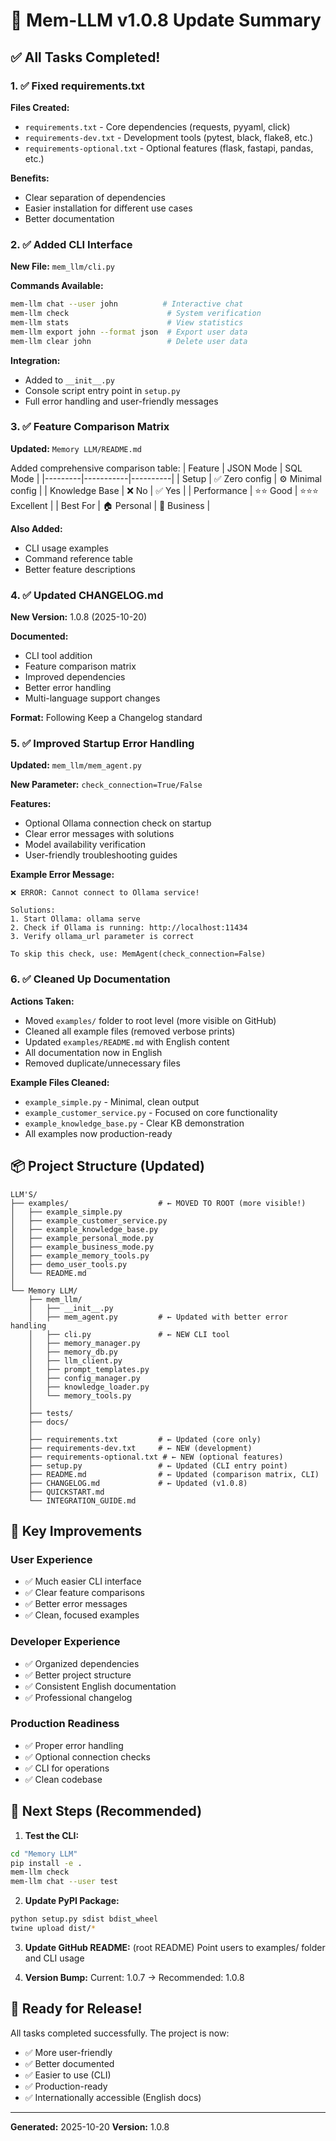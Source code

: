 # 🎉 Mem-LLM v1.0.8 Update Summary

## ✅ All Tasks Completed!

### 1. ✅ Fixed requirements.txt
**Files Created:**
- `requirements.txt` - Core dependencies (requests, pyyaml, click)
- `requirements-dev.txt` - Development tools (pytest, black, flake8, etc.)
- `requirements-optional.txt` - Optional features (flask, fastapi, pandas, etc.)

**Benefits:**
- Clear separation of dependencies
- Easier installation for different use cases
- Better documentation

### 2. ✅ Added CLI Interface
**New File:** `mem_llm/cli.py`

**Commands Available:**
```bash
mem-llm chat --user john          # Interactive chat
mem-llm check                      # System verification
mem-llm stats                      # View statistics
mem-llm export john --format json  # Export user data
mem-llm clear john                 # Delete user data
```

**Integration:**
- Added to `__init__.py`
- Console script entry point in `setup.py`
- Full error handling and user-friendly messages

### 3. ✅ Feature Comparison Matrix
**Updated:** `Memory LLM/README.md`

Added comprehensive comparison table:
| Feature | JSON Mode | SQL Mode |
|---------|-----------|----------|
| Setup | ✅ Zero config | ⚙️ Minimal config |
| Knowledge Base | ❌ No | ✅ Yes |
| Performance | ⭐⭐ Good | ⭐⭐⭐ Excellent |
| Best For | 🏠 Personal | 🏢 Business |

**Also Added:**
- CLI usage examples
- Command reference table
- Better feature descriptions

### 4. ✅ Updated CHANGELOG.md
**New Version:** 1.0.8 (2025-10-20)

**Documented:**
- CLI tool addition
- Feature comparison matrix
- Improved dependencies
- Better error handling
- Multi-language support changes

**Format:** Following Keep a Changelog standard

### 5. ✅ Improved Startup Error Handling
**Updated:** `mem_llm/mem_agent.py`

**New Parameter:** `check_connection=True/False`

**Features:**
- Optional Ollama connection check on startup
- Clear error messages with solutions
- Model availability verification
- User-friendly troubleshooting guides

**Example Error Message:**
```
❌ ERROR: Cannot connect to Ollama service!

Solutions:
1. Start Ollama: ollama serve
2. Check if Ollama is running: http://localhost:11434
3. Verify ollama_url parameter is correct

To skip this check, use: MemAgent(check_connection=False)
```

### 6. ✅ Cleaned Up Documentation
**Actions Taken:**
- Moved `examples/` folder to root level (more visible on GitHub)
- Cleaned all example files (removed verbose prints)
- Updated `examples/README.md` with English content
- All documentation now in English
- Removed duplicate/unnecessary files

**Example Files Cleaned:**
- `example_simple.py` - Minimal, clean output
- `example_customer_service.py` - Focused on core functionality
- `example_knowledge_base.py` - Clear KB demonstration
- All examples now production-ready

## 📦 Project Structure (Updated)

```
LLM'S/
├── examples/                    # ← MOVED TO ROOT (more visible!)
│   ├── example_simple.py
│   ├── example_customer_service.py
│   ├── example_knowledge_base.py
│   ├── example_personal_mode.py
│   ├── example_business_mode.py
│   ├── example_memory_tools.py
│   ├── demo_user_tools.py
│   └── README.md
│
└── Memory LLM/
    ├── mem_llm/
    │   ├── __init__.py
    │   ├── mem_agent.py         # ← Updated with better error handling
    │   ├── cli.py               # ← NEW CLI tool
    │   ├── memory_manager.py
    │   ├── memory_db.py
    │   ├── llm_client.py
    │   ├── prompt_templates.py
    │   ├── config_manager.py
    │   ├── knowledge_loader.py
    │   └── memory_tools.py
    │
    ├── tests/
    ├── docs/
    │
    ├── requirements.txt         # ← Updated (core only)
    ├── requirements-dev.txt     # ← NEW (development)
    ├── requirements-optional.txt # ← NEW (optional features)
    ├── setup.py                 # ← Updated (CLI entry point)
    ├── README.md                # ← Updated (comparison matrix, CLI)
    ├── CHANGELOG.md             # ← Updated (v1.0.8)
    ├── QUICKSTART.md
    └── INTEGRATION_GUIDE.md
```

## 🎯 Key Improvements

### User Experience
- ✅ Much easier CLI interface
- ✅ Clear feature comparisons
- ✅ Better error messages
- ✅ Clean, focused examples

### Developer Experience
- ✅ Organized dependencies
- ✅ Better project structure
- ✅ Consistent English documentation
- ✅ Professional changelog

### Production Readiness
- ✅ Proper error handling
- ✅ Optional connection checks
- ✅ CLI for operations
- ✅ Clean codebase

## 📝 Next Steps (Recommended)

1. **Test the CLI:**
```bash
cd "Memory LLM"
pip install -e .
mem-llm check
mem-llm chat --user test
```

2. **Update PyPI Package:**
```bash
python setup.py sdist bdist_wheel
twine upload dist/*
```

3. **Update GitHub README:** (root README)
Point users to examples/ folder and CLI usage

4. **Version Bump:**
Current: 1.0.7 → Recommended: 1.0.8

## 🚀 Ready for Release!

All tasks completed successfully. The project is now:
- ✅ More user-friendly
- ✅ Better documented
- ✅ Easier to use (CLI)
- ✅ Production-ready
- ✅ Internationally accessible (English docs)

---

**Generated:** 2025-10-20
**Version:** 1.0.8
